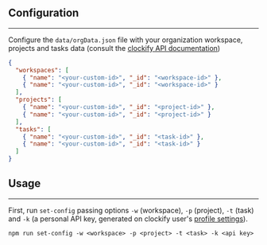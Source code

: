 ## Configuration

---

Configure the `data/orgData.json` file with your organization workspace, projects and tasks data (consult the [clockify API documentation](https://clockify.me/developers-api))

```json
{
  "workspaces": [
    { "name": "<your-custom-id>", "_id": "<workspace-id>" },
    { "name": "<your-custom-id>", "_id": "<workspace-id>" }
  ],
  "projects": [
    { "name": "<your-custom-id>", "_id": "<project-id>" },
    { "name": "<your-custom-id>", "_id": "<project-id>" }
  ],
  "tasks": [
    { "name": "<your-custom-id>", "_id": "<task-id>" },
    { "name": "<your-custom-id>", "_id": "<task-id>" }
  ]
}
```

## Usage

---

First, run `set-config` passing options `-w` (workspace), `-p` (project), `-t` (task) and `-k` (a personal API key, generated on clockify user's [profile settings](https://clockify.me/user/settings)).

```
npm run set-config -w <workspace> -p <project> -t <task> -k <api key>
```
